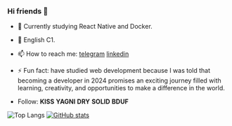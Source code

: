 ### Hi friends 👋

- 🌱 Currently studying React Native and Docker.
- 🌱 English C1.
- 📫 How to reach me: [telegram](https://t.me/irinalya) [linkedin](https://www.linkedin.com/in/iryna-shevchenko-ua/)
- ⚡ Fun fact: have studied web development because I was told that becoming a developer in 2024 promises an exciting journey filled with learning, creativity, and opportunities to make a difference in the world.

- Follow: **KISS** **YAGNI** **DRY** **SOLID** **BDUF**

![Top Langs](https://github-readme-stats.vercel.app/api/top-langs/?username=ByeByeSyrena&layout=compact&theme=tokyonight)
[![GitHub stats](https://github-readme-stats.vercel.app/api?username=ByeByeSyrena&theme=tokyonight)](https://github.com/ByeByeSyrena/github-readme-stats)
